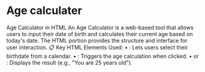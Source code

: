 # Age calculater
Age Calculator in HTML
An Age Calculator is a web-based tool that allows users to input their date of birth and calculates their current age based on today's date. The HTML portion provides the structure and interface for user interaction.
📋 Key HTML Elements Used:
• 	: Lets users select their birthdate from a calendar.
• 	: Triggers the age calculation when clicked.
• 	 or : Displays the result (e.g., "You are 25 years old").
